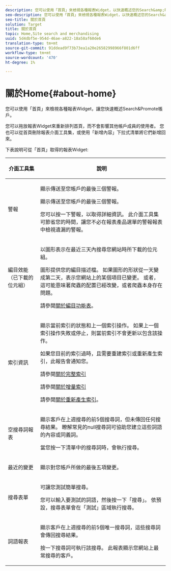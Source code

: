 ```yaml
---
description: 您可以使用「首頁」來檢視各種報表Widget，以快速概述您的Search&amp;Promote帳戶。
seo-description: 您可以使用「首頁」來檢視各種報表Widget，以快速概述您的Search&amp;Promote帳戶。
seo-title: 關於首頁
solution: Target
title: 關於首頁
topic: Home,Site search and merchandising
uuid: 5d4dbf5e-954d-46ae-a822-18a58af60de6
translation-type: tm+mt
source-git-commit: 91ddead9f73b73ea1a20e26582998966f801d6ff
workflow-type: tm+mt
source-wordcount: '470'
ht-degree: 1%

---
```



# 關於Home{#about-home}

您可以使用「首頁」來檢視各種報表Widget，讓您快速概述Search&amp;Promote帳戶。

您可以拖放報表Widget來重新排列首頁，而不會影響其他帳戶成員的使用者。 您也可以從首頁刪除報表介面工具集，或使用「新增內容」下拉式清單將它們新增回來。

下表說明可從「首頁」取得的報表Widget:

<table> 
 <thead> 
  <tr> 
   <th colname="col1" class="entry"> <p>介面工具集 </p> </th> 
   <th colname="col2" class="entry"> <p>說明 </p> </th> 
  </tr>
 </thead>
 <tbody> 
  <tr> 
   <td colname="col1"> <p><span class="uicontrol">警報</span> </p> </td> 
   <td colname="col2"> <p> 顯示傳送至您帳戶的最後三個警報。 </p> <p>顯示傳送至您帳戶的最後三個警報。 </p> <p>您可以按一下警報，以取得詳細資訊。 此介面工具集可節省您的時間，讓您不必在<span class="uicontrol">報表</span>產品選單的<span class="uicontrol">警報</span>報表中檢視遺漏的警報。 </p> </td> 
  </tr> 
  <tr> 
   <td colname="col1"> <p><span class="uicontrol">編目效能（已下載的位元組）</span> </p> </td> 
   <td colname="col2"> <p>以圖形表示在最近三天內搜尋您網站時所下載的位元組。 </p> <p>圖形提供您的編目描述檔。 如果圖形的形狀從一天變成第二天，表示您網站上的某個項目已變更。 或者，這可能意味著爬蟲的配置已經改變，或者爬蟲本身存在問題。 </p> <p>請參閱<a href="c-about-settings-menu/c-about-crawling-menu.md#concept_59307680C6724E93952ADE5044983AF6" format="dita" scope="local">關於編目功能表</a>。 </p> </td> 
  </tr> 
  <tr> 
   <td colname="col1"> <p><span class="uicontrol">索引資訊</span> </p> </td> 
   <td colname="col2"> <p>顯示當前索引的狀態和上一個索引操作。 如果上一個索引操作失敗或停止，則當前索引不會更新以包含該操作。 </p> <p>如果您目前的索引過時，且需要重建索引或重新產生索引，此報告會通知您。 </p> <p>請參閱<a href="c-about-index-menu/c-about-full-index.md#concept_C69BD21863FD4856B49326F35DB570D3" format="dita" scope="local">關於完整索引</a> </p> <p>請參閱<a href="c-about-index-menu/c-about-incremental-index.md#concept_A7770F0552D14C47B3DDB65DB78FFFEE" format="dita" scope="local">關於增量索引</a> </p> <p>請參閱<a href="c-about-index-menu/c-about-regenerate-index.md#concept_6CBE6B8D18EF47D293091CBA542245FA" format="dita" scope="local">關於重新產生索引</a>。 </p> </td> 
  </tr> 
  <tr> 
   <td colname="col1"> <p><span class="uicontrol">空搜尋詞報表</span> </p> </td> 
   <td colname="col2"> <p> 顯示客戶在上週搜尋的前5個搜尋詞，但未傳回任何搜尋結果。 瞭解常見的null搜尋詞可協助您建立這些詞語的內容或同義詞。 </p> <p>當您按一下清單中的搜尋詞時，會執行搜尋。 </p> </td> 
  </tr> 
  <tr> 
   <td colname="col1"> <p><span class="uicontrol">最近的變更</span> </p> </td> 
   <td colname="col2"> <p> 顯示對您帳戶所做的最後五項變更。 </p> </td> 
  </tr> 
  <tr> 
   <td colname="col1"> <p><span class="uicontrol">搜尋表單</span> </p> </td> 
   <td colname="col2"> <p>可讓您測試簡單搜尋。 </p> <p> 您可以輸入要測試的詞語，然後按一下「搜尋」。 <span class="uicontrol"></span>依預設，搜尋表單會在「測試」區域執行搜尋。 </p> </td> 
  </tr> 
  <tr> 
   <td colname="col1"> <p><span class="uicontrol">詞語報表</span> </p> </td> 
   <td colname="col2"> <p>顯示客戶在上週搜尋的前5個唯一搜尋詞，這些搜尋詞會傳回搜尋結果。 </p> <p> 按一下搜尋詞可執行該搜尋。 此報表顯示您網站上最常搜尋的客戶。 </p> </td> 
  </tr> 
 </tbody> 
</table>

